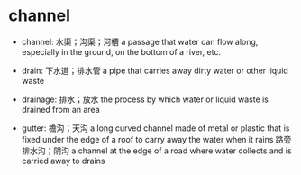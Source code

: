 # channel

- channel: 水渠；沟渠；河槽 a passage that water can flow along, especially in the ground, on the bottom of a river, etc.

- drain: 下水道；排水管 a pipe that carries away dirty water or other liquid waste
- drainage: 排水；放水 the process by which water or liquid waste is drained from an area
- gutter: 檐沟；天沟 a long curved channel made of metal or plastic that is fixed under the edge of a roof to carry away the water when it rains 路旁排水沟；阴沟 a channel at the edge of a road where water collects and is carried away to drains
